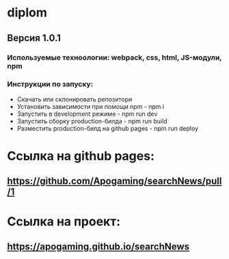 # diplom 

## Версия 1.0.1

### Используемые техноологии: webpack, css, html, JS-модули, npm
### Инструкции по запуску:
* Скачать или склонировать репозитори
* Установить зависимости при помощи npm - npm i
* Запустить в development режиме - npm run dev
* Запустить сборку production-билда - npm run build
* Разместить production-билд на github pages - npm run deploy

# Ссылка на github pages:
## https://github.com/Apogaming/searchNews/pull/1

# Ссылка на проект:
## https://apogaming.github.io/searchNews


